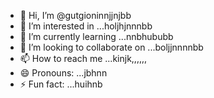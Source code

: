- 👋 Hi, I’m @gutgioninnjjnjbb
- 👀 I’m interested in ...holjhjnnnbb
- 🌱 I’m currently learning ...nnbhububb
- 💞️ I’m looking to collaborate on ...boljjnnnnbb
- 📫 How to reach me ...kinjk,,,,,,
- 😄 Pronouns: ...jbhnn
- ⚡ Fun fact: ...huihnb

<!---
gutgi/gutgi is a ✨ special ✨ repository because its `README.md` (this file) appears on your GitHub profile.
You can click the Preview link to take a look at your changes. holljjbb
--->
